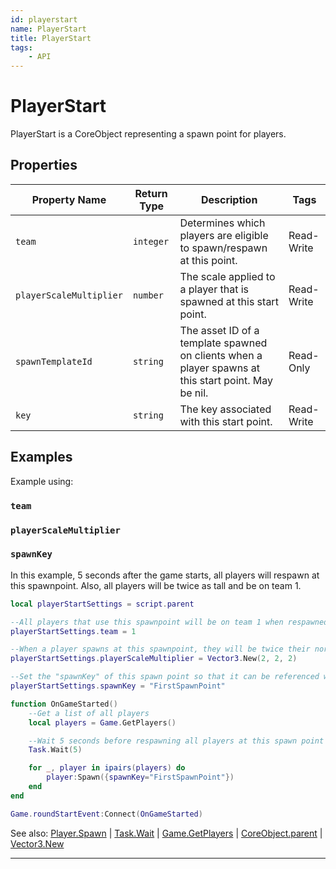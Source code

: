 ```yaml
---
id: playerstart
name: PlayerStart
title: PlayerStart
tags:
    - API
---
```


# PlayerStart

PlayerStart is a CoreObject representing a spawn point for players.

## Properties

| Property Name | Return Type | Description | Tags |
| -------- | ----------- | ----------- | ---- |
| `team` | `integer` | Determines which players are eligible to spawn/respawn at this point. | Read-Write |
| `playerScaleMultiplier` | `number` | The scale applied to a player that is spawned at this start point. | Read-Write |
| `spawnTemplateId` | `string` | The asset ID of a template spawned on clients when a player spawns at this start point. May be nil. | Read-Only |
| `key` | `string` | The key associated with this start point. | Read-Write |

## Examples

Example using:

### `team`

### `playerScaleMultiplier`

### `spawnKey`

In this example, 5 seconds after the game starts, all players will respawn at this spawnpoint. Also, all players will be twice as tall and be on team 1.

```lua
local playerStartSettings = script.parent

--All players that use this spawnpoint will be on team 1 when respawned
playerStartSettings.team = 1

--When a player spawns at this spawnpoint, they will be twice their normal size
playerStartSettings.playerScaleMultiplier = Vector3.New(2, 2, 2)

--Set the "spawnKey" of this spawn point so that it can be referenced when a player respawns
playerStartSettings.spawnKey = "FirstSpawnPoint"

function OnGameStarted()
    --Get a list of all players
    local players = Game.GetPlayers()

    --Wait 5 seconds before respawning all players at this spawn point
    Task.Wait(5)

    for _, player in ipairs(players) do
        player:Spawn({spawnKey="FirstSpawnPoint"})
    end
end

Game.roundStartEvent:Connect(OnGameStarted)
```

See also: [Player.Spawn](player.md) | [Task.Wait](task.md) | [Game.GetPlayers](game.md) | [CoreObject.parent](coreobject.md) | [Vector3.New](vector3.md)

---
